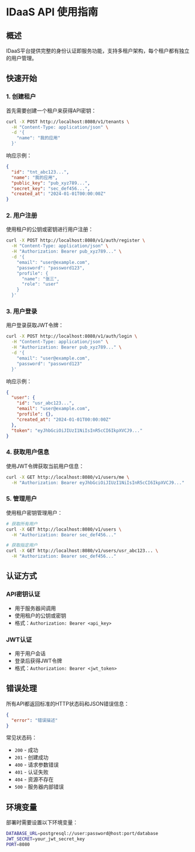 # IDaaS API 使用指南

## 概述

IDaaS平台提供完整的身份认证即服务功能，支持多租户架构，每个租户都有独立的用户管理。

## 快速开始

### 1. 创建租户

首先需要创建一个租户来获得API密钥：

```bash
curl -X POST http://localhost:8080/v1/tenants \
  -H "Content-Type: application/json" \
  -d '{
    "name": "我的应用"
  }'
```

响应示例：
```json
{
  "id": "tnt_abc123...",
  "name": "我的应用",
  "public_key": "pub_xyz789...",
  "secret_key": "sec_def456...",
  "created_at": "2024-01-01T00:00:00Z"
}
```

### 2. 用户注册

使用租户的公钥或密钥进行用户注册：

```bash
curl -X POST http://localhost:8080/v1/auth/register \
  -H "Content-Type: application/json" \
  -H "Authorization: Bearer pub_xyz789..." \
  -d '{
    "email": "user@example.com",
    "password": "password123",
    "profile": {
      "name": "张三",
      "role": "user"
    }
  }'
```

### 3. 用户登录

用户登录获取JWT令牌：

```bash
curl -X POST http://localhost:8080/v1/auth/login \
  -H "Content-Type: application/json" \
  -H "Authorization: Bearer pub_xyz789..." \
  -d '{
    "email": "user@example.com",
    "password": "password123"
  }'
```

响应示例：
```json
{
  "user": {
    "id": "usr_abc123...",
    "email": "user@example.com",
    "profile": {},
    "created_at": "2024-01-01T00:00:00Z"
  },
  "token": "eyJhbGciOiJIUzI1NiIsInR5cCI6IkpXVCJ9..."
}
```

### 4. 获取用户信息

使用JWT令牌获取当前用户信息：

```bash
curl -X GET http://localhost:8080/v1/users/me \
  -H "Authorization: Bearer eyJhbGciOiJIUzI1NiIsInR5cCI6IkpXVCJ9..."
```

### 5. 管理用户

使用租户密钥管理用户：

```bash
# 获取所有用户
curl -X GET http://localhost:8080/v1/users \
  -H "Authorization: Bearer sec_def456..."

# 获取指定用户
curl -X GET http://localhost:8080/v1/users/usr_abc123... \
  -H "Authorization: Bearer sec_def456..."
```

## 认证方式

### API密钥认证
- 用于服务器间调用
- 使用租户的公钥或密钥
- 格式：`Authorization: Bearer <api_key>`

### JWT认证
- 用于用户会话
- 登录后获得JWT令牌
- 格式：`Authorization: Bearer <jwt_token>`

## 错误处理

所有API都返回标准的HTTP状态码和JSON错误信息：

```json
{
  "error": "错误描述"
}
```

常见状态码：
- `200` - 成功
- `201` - 创建成功
- `400` - 请求参数错误
- `401` - 认证失败
- `404` - 资源不存在
- `500` - 服务器内部错误

## 环境变量

部署时需要设置以下环境变量：

```bash
DATABASE_URL=postgresql://user:password@host:port/database
JWT_SECRET=your_jwt_secret_key
PORT=8080
``` 